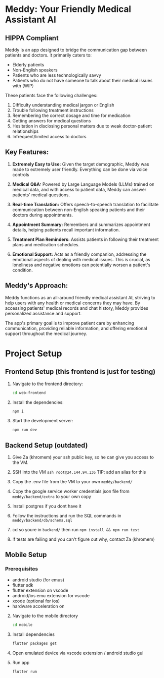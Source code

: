 # Meddy: Your Friendly Medical Assistant AI

## HIPPA Compliant

Meddy is an app designed to bridge the communication gap between patients and doctors. It primarily caters to:

- Elderly patients
- Non-English speakers
- Patients who are less technologically savvy
- Patients who do not have someone to talk about their medical issues with (WIP)

These patients face the following challenges:

1. Difficulty understanding medical jargon or English
2. Trouble following treatment instructions
3. Remembering the correct dosage and time for medication
4. Getting answers for medical questions
5. Hesitation in disclosing personal matters due to weak doctor-patient relationships
6. Infrequent/limited access to doctors

## Key Features:

1. **Extremely Easy to Use:** Given the target demographic, Meddy was made to extremely user friendly. Everything can be done via voice controls

2. **Medical Q&A:** Powered by Large Language Models (LLMs) trained on medical data, and with access to patient data, Meddy can answer patients' medical questions.

3. **Real-time Translation:** Offers speech-to-speech translation to facilitate communication between non-English speaking patients and their doctors during appointments.

4. **Appointment Summary:** Remembers and summarizes appointment details, helping patients recall important information.

5. **Treatment Plan Reminders:** Assists patients in following their treatment plans and medication schedules.

6. **Emotional Support:** Acts as a friendly companion, addressing the emotional aspects of dealing with medical issues. This is crucial, as loneliness and negative emotions can potentially worsen a patient's condition.

## Meddy's Approach:

Meddy functions as an all-around friendly medical assistant AI, striving to help users with any health or medical concerns they may have. By accessing patients' medical records and chat history, Meddy provides personalized assistance and support.

The app's primary goal is to improve patient care by enhancing communication, providing reliable information, and offering emotional support throughout the medical journey.

# Project Setup

## Frontend Setup (this frontend is just for testing)

1. Navigate to the frontend directory:
   ```sh
   cd web-frontend
   ```
2. Install the dependencies:
   ```sh
   npm i
   ```
3. Start the development server:
   ```sh
   npm run dev
   ```

## Backend Setup (outdated)

1. Give Za (khromem) your ssh public key, so he can give you access to the VM.

2. SSH into the VM `ssh root@24.144.94.136` TIP: add an alias for this

3. Copy the .env file from the VM to your own `meddy/backend/`

4. Copy the google service worker credentials json file from `meddy/backend/extra` to your own copy

5. Install postgres if you dont have it

6. Follow the instructions and run the SQL commands in `meddy/backend/db/schema.sql`

7. cd so youre in `backend/` then run `npm install && npm run test`

8. If tests are failing and you can't figure out why, contact Za (khromem)

## Mobile Setup

### Prerequisites

- android studio (for emus)
- flutter sdk
- flutter extension on vscode
- android/ios emu extension for vscode
- xcode (optional for ios)
- hardware acceleration on

2. Navigate to the mobile directory

   ```sh
   cd mobile
   ```

3. Install dependencies

   ```sh
   flutter packages get
   ```

4. Open emulated device via vscode extension / android studio gui

5. Run app

   ```sh
   flutter run
   ```

